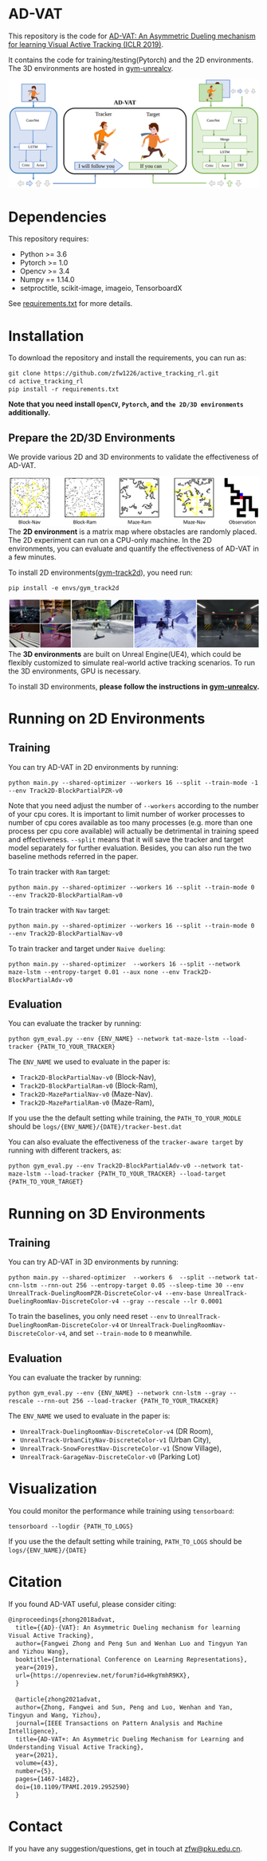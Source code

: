 # AD-VAT
This repository is the code for 
[AD-VAT: An Asymmetric Dueling mechanism for learning Visual Active Tracking (ICLR 2019)](https://openreview.net/pdf?id=HkgYmhR9KX). 

It contains the code for training/testing(Pytorch) and the 2D environments.
The 3D environments are hosted in [gym-unrealcv](https://github.com/zfw1226/gym-unrealcv).

![framework](./figs/framework.png)
# Dependencies
This repository requires:
- Python >= 3.6
- Pytorch >= 1.0
- Opencv >= 3.4
- Numpy == 1.14.0
- setproctitle, scikit-image, imageio, TensorboardX

See [requirements.txt](requirements.txt) for more details.
# Installation
To download the repository and install the requirements, you can run as:
```
git clone https://github.com/zfw1226/active_tracking_rl.git
cd active_tracking_rl
pip install -r requirements.txt
```
**Note that you need install `OpenCV`, `Pytorch`, and `the 2D/3D environments` additionally.**

## Prepare the 2D/3D Environments
We provide various 2D and 3D environments to validate the effectiveness of AD-VAT.

![2d_env](./figs/2d_env.png)
The **2D environment** is a matrix map where obstacles are randomly placed.
The 2D experiment can run on a CPU-only machine.
In the 2D environments, you can evaluate and quantify the effectiveness of AD-VAT in a few minutes. 

To install 2D environments([gym-track2d](/envs/gym-track2d)), you need run:
```
pip install -e envs/gym_track2d
```

![3d_env](./figs/3d_env.png)
The **3D environments** are built on Unreal Engine(UE4), which could be flexibly customized to simulate 
real-world active tracking scenarios.
To run the 3D environments, GPU is necessary.

To install 3D environments, **please follow the instructions in 
[gym-unrealcv](https://github.com/zfw1226/gym-unrealcv).**

# Running on 2D Environments
## Training
You can try AD-VAT in 2D environments by running:
```
python main.py --shared-optimizer --workers 16 --split --train-mode -1 --env Track2D-BlockPartialPZR-v0
```
Note that you need adjust the number of `--workers` according to the number of your cpu cores.
It is important to limit number of worker processes to number of cpu cores available 
as too many processes (e.g. more than one process per cpu core available) will actually be detrimental 
in training speed and effectiveness.
`--split` means that it will save the tracker and target model separately for further evaluation.
Besides, you can also run the two baseline methods referred in the paper.

To train tracker with `Ram` target:
```
python main.py --shared-optimizer --workers 16 --split --train-mode 0 --env Track2D-BlockPartialRam-v0
```
To train tracker with `Nav` target:
```
python main.py --shared-optimizer --workers 16 --split --train-mode 0 --env Track2D-BlockPartialNav-v0
```
To train tracker and target under `Naive dueling`:
```
python main.py --shared-optimizer  --workers 16 --split --network maze-lstm --entropy-target 0.01 --aux none --env Track2D-BlockPartialAdv-v0
```

## Evaluation
You can evaluate the tracker by running:
```
python gym_eval.py --env {ENV_NAME} --network tat-maze-lstm --load-tracker {PATH_TO_YOUR_TRACKER}
```
The ``ENV_NAME`` we used to evaluate in the paper is:
- `Track2D-BlockPartialNav-v0` (Block-Nav),
- `Track2D-BlockPartialRam-v0` (Block-Ram), 
- `Track2D-MazePartialNav-v0` (Maze-Nav).
- `Track2D-MazePartialRam-v0` (Maze-Ram), 

If you use the the default setting while training, the `PATH_TO_YOUR_MODLE` should be `logs/{ENV_NAME}/{DATE}/tracker-best.dat`


You can also evaluate the effectiveness of the `tracker-aware target` by running with different trackers, as:
```
python gym_eval.py --env Track2D-BlockPartialAdv-v0 --network tat-maze-lstm --load-tracker {PATH_TO_YOUR_TRACKER} --load-target {PATH_TO_YOUR_TARGET}
```

# Running on 3D Environments
## Training
You can try AD-VAT in 3D environments by running:
```
python main.py --shared-optimizer  --workers 6  --split --network tat-cnn-lstm --rnn-out 256 --entropy-target 0.05 --sleep-time 30 --env UnrealTrack-DuelingRoomPZR-DiscreteColor-v4 --env-base UnrealTrack-DuelingRoomNav-DiscreteColor-v4 --gray --rescale --lr 0.0001
```
To train the baselines, you only need reset `--env` to `UnrealTrack-DuelingRoomRam-DiscreteColor-v4` or `UnrealTrack-DuelingRoomNav-DiscreteColor-v4`, and set `--train-mode` to `0` meanwhile.

## Evaluation
You can evaluate the tracker by running:
```
python gym_eval.py --env {ENV_NAME} --network cnn-lstm --gray --rescale --rnn-out 256 --load-tracker {PATH_TO_YOUR_TRACKER} 
```
The ``ENV_NAME`` we used to evaluate in the paper is: 
- `UnrealTrack-DuelingRoomNav-DiscreteColor-v4` (DR Room), 
- `UnrealTrack-UrbanCityNav-DiscreteColor-v1` (Urban City), 
- `UnrealTrack-SnowForestNav-DiscreteColor-v1` (Snow Village),
- `UnrealTrack-GarageNav-DiscreteColor-v0` (Parking Lot)

# Visualization
You could monitor the performance while training using `tensorboard`:
```
tensorboard --logdir {PATH_TO_LOGS}
```
If you use the the default setting while training, `PATH_TO_LOGS` should be `logs/{ENV_NAME}/{DATE}`


# Citation
If you found AD-VAT useful, please consider citing:
```
@inproceedings{zhong2018advat,
  title={{AD}-{VAT}: An Asymmetric Dueling mechanism for learning Visual Active Tracking},
  author={Fangwei Zhong and Peng Sun and Wenhan Luo and Tingyun Yan and Yizhou Wang},
  booktitle={International Conference on Learning Representations},
  year={2019},
  url={https://openreview.net/forum?id=HkgYmhR9KX},
  }

  @article{zhong2021advat,
  author={Zhong, Fangwei and Sun, Peng and Luo, Wenhan and Yan, Tingyun and Wang, Yizhou},
  journal={IEEE Transactions on Pattern Analysis and Machine Intelligence}, 
  title={AD-VAT+: An Asymmetric Dueling Mechanism for Learning and Understanding Visual Active Tracking}, 
  year={2021},
  volume={43},
  number={5},
  pages={1467-1482},
  doi={10.1109/TPAMI.2019.2952590}
  }
```

# Contact
If you have any suggestion/questions, get in touch at [zfw@pku.edu.cn](zfw@pku.edu.cn).
